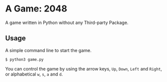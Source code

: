 # A Game: 2048

A game written in Python without any Third-party Package.

## Usage

A simple command line to start the game.

```shell
$ python3 game.py
```

You can control the game by using the arrow keys, `Up`, `Down`, `Left` and `Right`,
or alphabetical `w`, `s`, `a` and `d`.